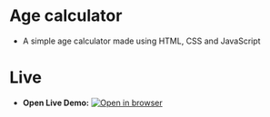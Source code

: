 # Age calculator
 - A simple age calculator made using HTML, CSS and JavaScript

# Live
 - **Open Live Demo:** [![Open in browser](https://img.shields.io/badge/Open_in_browser-online_at_https_nebeyoumusie_github_io_note_app_--_svg?style=for-the-badge)](https://nebeyoumusie.github.io/note-app/)
